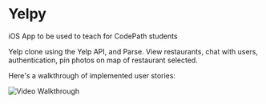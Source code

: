 # Yelpy
iOS App to be used to teach for CodePath students

Yelp clone using the Yelp API, and Parse. View restaurants, chat with users, authentication, pin photos on map of restaurant selected.

Here's a walkthrough of implemented user stories:

<img src='https://github.com/Power186/Parstagram/blob/master/parstagram2.gif' title='Video Walkthrough' width='' alt='Video Walkthrough' />
